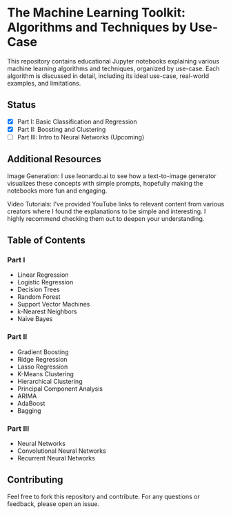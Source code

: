 # The Machine Learning Toolkit: Algorithms and Techniques by Use-Case

This repository contains educational Jupyter notebooks explaining various machine learning algorithms and techniques, organized by use-case. Each algorithm is discussed in detail, including its ideal use-case, real-world examples, and limitations.

## Status
- [x] Part I: Basic Classification and Regression 
- [x] Part II: Boosting and Clustering 
- [ ] Part III: Intro to Neural Networks (Upcoming)

## Additional Resources

Image Generation: I use leonardo.ai to see how a text-to-image generator visualizes these concepts with simple prompts, hopefully making the notebooks more fun and engaging.

Video Tutorials: I've provided YouTube links to relevant content from various creators where I found the explanations to be simple and interesting. I highly recommend checking them out to deepen your understanding.

## Table of Contents

### Part I
- Linear Regression
- Logistic Regression
- Decision Trees
- Random Forest
- Support Vector Machines
- k-Nearest Neighbors
- Naive Bayes

### Part II
- Gradient Boosting
- Ridge Regression
- Lasso Regression
- K-Means Clustering
- Hierarchical Clustering
- Principal Component Analysis
- ARIMA
- AdaBoost
- Bagging

### Part III
- Neural Networks
- Convolutional Neural Networks
- Recurrent Neural Networks



## Contributing
Feel free to fork this repository and contribute. For any questions or feedback, please open an issue.
